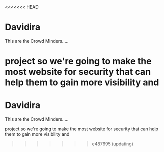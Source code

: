 <<<<<<< HEAD
# Davidira


This are the Crowd Minders..... 

project so we're going to make the most website for security that can help them  to gain more visibility and 
=======
# Davidira


This are the Crowd Minders..... 

project so we're going to make the most website for security that can help them  to gain more visibility and 
>>>>>>> e487695 (updating)
